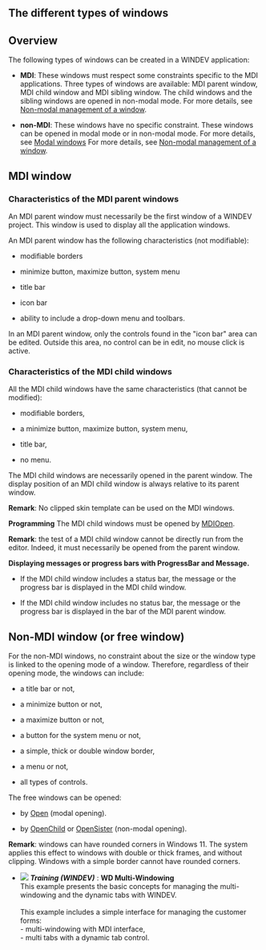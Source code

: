 
## The different types of windows
			



<a name="NOTE1"></a>
<a name="NOTE1_1"></a>


## Overview
<a name="overview_ELTTEXTE000161"></a>
The following types of windows can be created in a WINDEV application:

- **MDI**: 
	These windows must respect some constraints specific to the MDI applications. Three types of windows are available: MDI parent window, MDI child window and MDI sibling window. 
	The child windows and the sibling windows are opened in non-modal mode. For more details, see [Non-modal management of a window](../WDChamp/1010022.md).

- **non-MDI**: 
	These windows have no specific constraint. These windows can be opened in modal mode or in non-modal mode. 
	For more details, see [Modal windows](../WDChamp/1010028.md)
	For more details, see [Non-modal management of a window](../WDChamp/1010022.md).




<a name="NOTE2"></a>
<a name="NOTE2_1"></a>


## MDI window
<a name="mdi_window_ELTTEXTE000185"></a>


### Characteristics of the MDI parent windows
<a name="characteristics_the_mdi_parent_windows_ELTPARAGRAPHE000039"></a>

An MDI parent window must necessarily be the first window of a WINDEV project. This window is used to display all the application windows.

An MDI parent window has the following characteristics (not modifiable):

- modifiable borders

- minimize button, maximize button, system menu

- title bar

- icon bar

- ability to include a drop-down menu and toolbars.




In an MDI parent window, only the controls found in the "icon bar" area can be edited. Outside this area, no control can be in edit, no mouse click is active.
<a name="NOTE2_2"></a>


### Characteristics of the MDI child windows
<a name="characteristics_the_mdi_child_windows_ELTPARAGRAPHE000056"></a>

All the MDI child windows have the same characteristics (that cannot be modified):

- modifiable borders, 

- a minimize button, maximize button, system menu, 

- title bar, 

- no menu.




The MDI child windows are necessarily opened in the parent window. The display position of an MDI child window is always relative to its parent window.

**Remark**: No clipped skin template can be used on the MDI windows.

**Programming**
The MDI child windows must be opened by [MDIOpen](../WDLang1/3052005.md).

**Remark**: the test of a MDI child window cannot be directly run from the editor. Indeed, it must necessarily be opened from the parent window.

**Displaying messages or progress bars with ProgressBar and Message.**

- If the MDI child window includes a status bar, the message or the progress bar is displayed in the MDI child window.

- If the MDI child window includes no status bar, the message or the progress bar is displayed in the bar of the MDI parent window.




<a name="NOTE3"></a>
<a name="NOTE3_1"></a>


## Non-MDI window (or free window)
<a name="nonmdi_window_free_window_ELTTEXTE000215"></a>
For the non-MDI windows, no constraint about the size or the window type is linked to the opening mode of a window. Therefore, regardless of their opening mode, the windows can include:

- a title bar or not, 

- a minimize button or not, 

- a maximize button or not, 

- a button for the system menu or not, 

- a simple, thick or double window border, 

- a menu or not, 

- all types of controls.




The free windows can be opened:

- by [Open](../WDLang1/3038035.md) (modal opening).

- by [OpenChild](../WDLang1/3038021.md) or [OpenSister](../WDLang1/3038045.md) (non-modal opening).




**Remark**: windows can have rounded corners in Windows 11. The system applies this effect to windows with double or thick frames, and without clipping. Windows with a simple border cannot have rounded corners.


- ![](https://doc.pcsoft.fr/en-US/images/image.awp?langid=3&name=WDMulti-Windowing.gif) ***Training (WINDEV)*** : **WD Multi-Windowing** <br>This example presents the basic concepts for managing the multi-windowing and the dynamic tabs with WINDEV.<br><br>This example includes a simple interface for managing the customer forms:<br>- multi-windowing with MDI interface,<br>- multi tabs with a dynamic tab control.


